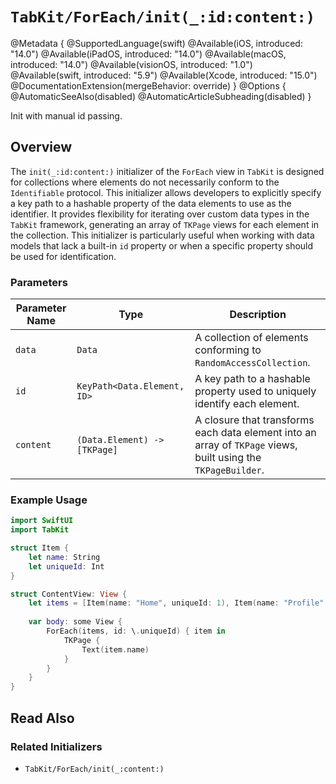 # ``TabKit/ForEach/init(_:id:content:)``

@Metadata {
    @SupportedLanguage(swift)
    @Available(iOS, introduced: "14.0")
    @Available(iPadOS, introduced: "14.0")
    @Available(macOS, introduced: "14.0")
    @Available(visionOS, introduced: "1.0")
    @Available(swift, introduced: "5.9")
    @Available(Xcode, introduced: "15.0")
    @DocumentationExtension(mergeBehavior: override)
}
@Options {
    @AutomaticSeeAlso(disabled)
    @AutomaticArticleSubheading(disabled)
}

Init with manual id passing.

## Overview

The `init(_:id:content:)` initializer of the ``ForEach`` view in `TabKit` is designed for collections where elements do not necessarily conform to the `Identifiable` protocol. This initializer allows developers to explicitly specify a key path to a hashable property of the data elements to use as the identifier. It provides flexibility for iterating over custom data types in the `TabKit` framework, generating an array of `TKPage` views for each element in the collection. This initializer is particularly useful when working with data models that lack a built-in `id` property or when a specific property should be used for identification.

### Parameters
| Parameter Name | Type | Description |
|----------------|------|-------------|
| `data` | `Data` | A collection of elements conforming to `RandomAccessCollection`. |
| `id` | `KeyPath<Data.Element, ID>` | A key path to a hashable property used to uniquely identify each element. |
| `content` | `(Data.Element) -> [TKPage]` | A closure that transforms each data element into an array of ``TKPage`` views, built using the ``TKPageBuilder``. |

### Example Usage
```swift
import SwiftUI
import TabKit

struct Item {
    let name: String
    let uniqueId: Int
}

struct ContentView: View {
    let items = [Item(name: "Home", uniqueId: 1), Item(name: "Profile", uniqueId: 2), Item(name: "Settings", uniqueId: 3)]
    
    var body: some View {
        ForEach(items, id: \.uniqueId) { item in
            TKPage {
                Text(item.name)
            }
        }
    }
}
```

## Read Also

### Related Initializers
- ``TabKit/ForEach/init(_:content:)``

